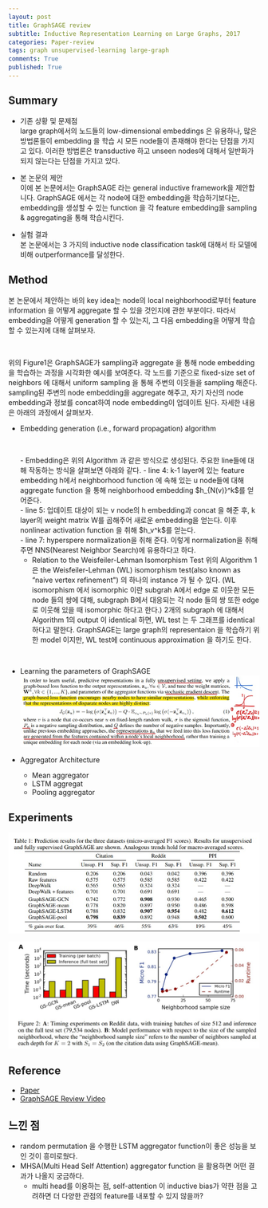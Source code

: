 ```yaml
---
layout: post
title: GraphSAGE review
subtitle: Inductive Representation Learning on Large Graphs, 2017
categories: Paper-review
tags: graph unsupervised-learning large-graph
comments: True
published: True
---
```


## Summary 
<!-- - Problem Situation
- Poposed Work 
- Results -->
- 기존 상황 및 문제점 <br>
    large graph에서의 노드들의 low-dimensional embeddings 은 유용하나, 많은 방법론들이 embedding 을 학습 시 모든 node들이 존재해야 한다는 단점을 가지고 있다. 이러한 방법론은 transductive 하고 unseen nodes에 대해서 일반화가 되지 않는다는 단점을 가지고 있다. 

- 본 논문의 제안 <br>
    이에 본 논문에서는 GraphSAGE 라는 general inductive framework을 제안합니다. GraphSAGE 에서는 각 node에 대한 embedding을 학습하기보다는, embedding을 생성할 수 있는 function 을 각 feature embedding을 sampling & aggregating을 통해 학습시킨다. 

- 실험 결과 <br>
    본 논문에서는 3 가지의 inductive node classification task에 대해서 타 모델에 비해 outperformance를 달성한다. 
    
<!-- ## Main Contribution -->
<!-- - propose a general framework, called GraphSAGE (SAmple and aggreGatE)
- leverage node features (e.g., text attributes, node profile information, node degrees) in order to learn an embedding function that generalizes to unseen nodes.
-  learn the topological structure of each node’s neighborhood as well as the distribution of node features in the neighborhood.
-  train a set of aggregator functions that learn to aggregate feature information from a node’s local neighborhood (Figure 1). -->

<!-- ## Introduction -->
## Method
본 논문에서 제안하는 바의 key idea는 node의 local neighborhood로부터 feature information 을 어떻게 aggregate 할 수 있을 것인지에 관한 부분이다. 
따라서 embedding을 어떻게 generation 할 수 있는지, 그 다음 embedding을 어떻게 학습할 수 있는지에 대해 살펴보자.
<figure>
	<img src="{{ '/assets/images/graphsage/Fig1.jpg' | prepend: site.baseurl }}" alt=""> 
</figure>
위의 Figure1은 GraphSAGE가 sampling과 aggregate 을 통해 node embedding을 학습하는 과정을 시각화한 예시를 보여준다. 각 노드를 기준으로 fixed-size set of neighbors 에 대해서 uniform sampling 을 통해 주변의 이웃들을 sampling 해준다. sampling된 주변의 node embedding을 aggregate 해주고, 자기 자신의 node embedding과 정보를 concat하여 node embedding이 업데이트 된다. 자세한 내용은 아래의 과정에서 살펴보자.  

- Embedding generation (i.e., forward propagation) algorithm <br>
    <figure>
        <img src="{{ '/assets/images/graphsage/Fig2.jpg' | prepend: site.baseurl }}" alt=""> 
    </figure>
    - Embedding은 위의 Algorithm 과 같은 방식으로 생성된다. 주요한 line들에 대해 작동하는 방식을 살펴보면 아래와 같다.
        - line 4: k-1 layer에 있는 feature embedding h에서 neighborhood function 에 속해 있는 u node들에 대해 aggregate function 을 통해 neighborhood embedding $h_{N(v)}^k$를 얻어준다. <br>
        - line 5: 업데이트 대상이 되는 v node의 h embedding과 concat 을 해준 후, k layer의 weight matrix W를 곱해주어 새로운 embedding을 얻는다. 이후 nonlinear activation function 을 취해 $h_v^k$를 얻는다.<br>
        - line 7: hyperspere normalization을 취해 준다. 이렇게 normalization을 취해주면 NNS(Nearest Neighbor Search)에 유용하다고 하다.<br>

    - Relation to the Weisfeiler-Lehman Isomorphism Test
        위의 Algorithm 1은 the Weisfeiler-Lehman (WL) isomorphism test(also known as “naive vertex refinement") 의 하나의 instance 가 될 수 있다. (WL isomorphism 에서 isomorphic 이란  subgrah A에서 edge 로 이웃한 모든 node 들의 쌍에 대해,  subgraph B에서 대응되는 각 node 들의 쌍 또한 edge 로 이웃해 있을 때 isomorphic 하다고 한다.) 2개의 subgraph 에 대해서 Algorithm 1의 output 이 identical 하면, WL test 는 두 그래프를 identical 하다고 말한다. GraphSAGE는 large graph의 representaion 을 학습하기 위한 model 이지만, WL test에 continuous approximation 을 하기도 한다. 
<br>

- Learning the parameters of GraphSAGE
![fig5](/assets/images/graphsage/Fig5.jpg) <br>    

- Aggregator Architecture
    - Mean aggregator 
    - LSTM aggregat
    - Pooling aggregator

## Experiments
![fig3](/assets/images/graphsage/Fig3.jpg) <br>

![fig4](/assets/images/graphsage/Fig4.jpg) <br>

<!-- ## Conclusion  -->

## Reference
- <a href="https://arxiv.org/abs/1706.02216"> Paper </a><br>
- <a href="https://www.youtube.com/watch?v=vinQCnizqDA&t=2s"> GraphSAGE Review Video </a><br>

## 느낀 점
- random permutation 을 수행한 LSTM aggregator function이 좋은 성능을 보인 것이 흥미로웠다. 
- MHSA(Multi Head Self Attention) aggregator function 을 활용하면 어떤 결과가 나올지 궁금하다. 
    - multi head를 이용하는 점, self-attention 이 inductive bias가 약한 점을 고려하면 더 다양한 관점의 feature를 내포할 수 있지 않을까? 

<!-- - 번외로, Trm과 GCN의 업데이트 방식이 유사하게 보이면서 차이점이 드러나는 게 흥미롭다. 
- Trm; MLP(MHSA(token embedding))
- GCN; MLP(A) -->
